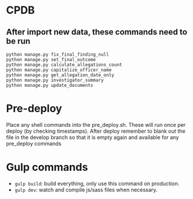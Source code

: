 # CPDB

## After import new data, these commands need to be run

```
python manage.py fix_final_finding_null
python manage.py set_final_outcome
python manage.py calculate_allegations_count
python manage.py capitalize_officer_name
python manage.py get_allegation_date_only
python manage.py investigator_summary
python manage.py update_documents
```

# Pre-deploy

Place any shell commands into the pre_deploy.sh. These will run once per deploy (by checking timestamps). After deploy
remember to blank out the file in the develop branch so that it is empty again and available for any pre_deploy commands

# Gulp commands

- `gulp build`: build everything, only use this command on production.
- `gulp dev`: watch and compile js/sass files when necessary.
